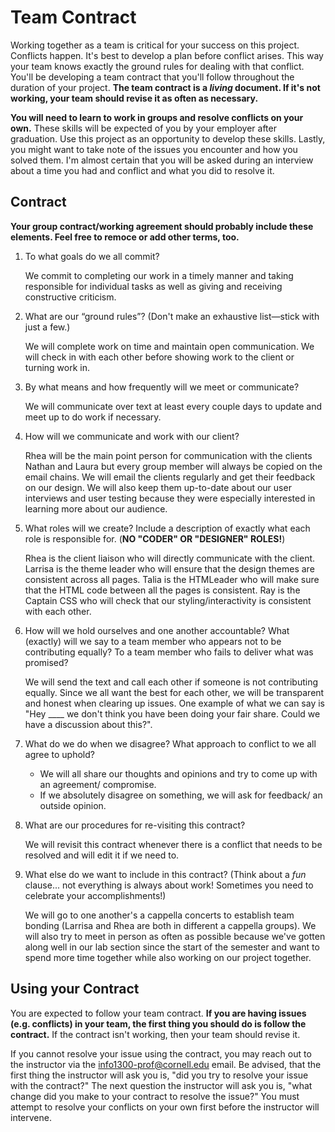 # Team Contract

Working together as a team is critical for your success on this project. Conflicts happen. It's best to develop a plan before conflict arises. This way your team knows exactly the ground rules for dealing with that conflict. You'll be developing a team contract that you'll follow throughout the duration of your project. **The team contract is a *living* document. If it's not working, your team should revise it as often as necessary.**

**You will need to learn to work in groups and resolve conflicts on your own.** These skills will be expected of you by your employer after graduation. Use this project as an opportunity to develop these skills. Lastly, you might want to take note of the issues you encounter and how you solved them. I'm almost certain that you will be asked during an interview about a time you had and conflict and what you did to resolve it.

## Contract

**Your group contract/working agreement should probably include these elements. Feel free to remoce or add other terms, too.**

1. To what goals do we all commit?

    We commit to completing our work in a timely manner and taking responsible for individual tasks as well as giving and receiving constructive criticism.

2. What are our “ground rules”? (Don't make an exhaustive list—stick with just a few.)

    We will complete work on time and maintain open communication. We will check in with each other before showing work to the client or turning work in.

3. By what means and how frequently will we meet or communicate?

    We will communicate over text at least every couple days to update and meet up to do work if necessary.

4. How will we communicate and work with our client?

    Rhea will be the main point person for communication with the clients Nathan and Laura but every group member will always be copied on the email chains. We will email the clients regularly and get their feedback on our design. We will also keep them up-to-date about our user interviews and user testing because they were especially interested in learning more about our audience.

5. What roles will we create? Include a description of exactly what each role is responsible for. (**NO "CODER" OR "DESIGNER" ROLES!**)

    Rhea is the client liaison who will directly communicate with the client.
    Larrisa is the theme leader who will ensure that the design themes are consistent across all pages.
    Talia is the HTMLeader who will make sure that the HTML code between all the pages is consistent.
    Ray is the Captain CSS who will check that our styling/interactivity is consistent with each other.

6. How will we hold ourselves and one another accountable? What (exactly) will we say to a team member who appears not to be contributing equally? To a team member who fails to deliver what was promised?

    We will send the text and call each other if someone is not contributing equally. Since we all want the best for each other, we will be transparent and honest when clearing up issues. One example of what we can say is "Hey ____ we don't think you have been doing your fair share. Could we have a discussion about this?".

7. What do we do when we disagree? What approach to conflict to we all agree to uphold?

    - We will all share our thoughts and opinions and try to come up with an agreement/ compromise.
    - If we absolutely disagree on something, we will ask for feedback/ an outside opinion.

8. What are our procedures for re-visiting this contract?

    We will revisit this contract whenever there is a conflict that needs to be resolved and will edit it if we need to.

9. What else do we want to include in this contract? (Think about a *fun* clause... not everything is always about work! Sometimes you need to celebrate your accomplishments!)

    We will go to one another's a cappella concerts to establish team bonding (Larrisa and Rhea are both in different a cappella groups). We will also try to meet in person as often as possible because we've gotten along well in our lab section since the start of the semester and want to spend more time together while also working on our project together.

## Using your Contract

You are expected to follow your team contract. **If you are having issues (e.g. conflicts) in your team, the first thing you should do is follow the contract.** If the contract isn't working, then your team should revise it.

If you cannot resolve your issue using the contract, you may reach out to the instructor via the <info1300-prof@cornell.edu> email. Be advised, that the first thing the instructor will ask you is, "did you try to resolve your issue with the contract?" The next question the instructor will ask you is, "what change did you make to your contract to resolve the issue?" You must attempt to resolve your conflicts on your own first before the instructor will intervene.
